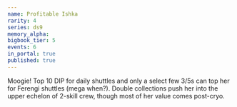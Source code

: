 ```yaml
---
name: Profitable Ishka
rarity: 4
series: ds9
memory_alpha:
bigbook_tier: 5
events: 6
in_portal: true
published: true
---
```


Moogie! Top 10 DIP for daily shuttles and only a select few 3/5s can top her for Ferengi shuttles (mega when?). Double collections push her into the upper echelon of 2-skill crew, though most of her value comes post-cryo.
